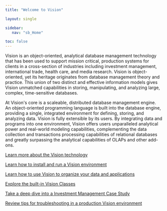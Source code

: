 ```yaml
---
title: "Welcome to Vision"

layout: single

sidebar:
   nav: "sb_Home"

toc: false
---
```


Vision is an object-oriented, analytical database management technology that has been used to support mission critical, production systems for clients in a cross-section of industries including investment management, international trade, health care, and media research.  Vision is object-oriented, yet its heritage originates from database management theory and practice. This union of two distinct and effective information models gives Vision unmatched capabilities in storing, manipulating, and analyzing large, complex, time-sensitive databases.

At Vision's core is a scaleable, distributed database management engine.  An object-oriented programming language is built into the database engine, providing a single, integrated environment for defining, storing, and analyzing data. Vision is fully extensible by its users.  By integrating data and programs into one environment, Vision offers users unparalleled analytical power and real-world modeling capabilities, complementing the data collection and transactions processing capabilities of relational databases and greatly surpassing the analytical capabilities of OLAPs and other add-ons.

[Learn more about the Vision technology](/original/The-Vision-Story.html)

[Learn how to install and run a Vision environment](nix-build.html)

[Learn how to use Vision to organize your data and applications](/original/Fund.htm)

[Explore the built-in Vision Classes](/original/clXRef.htm)

[Take a deep dive into a Investment Management Case Study](/original/investmanag.htm)

[Review tips for troubleshooting in a production Vision environment](update-malloc-debugging.html)

